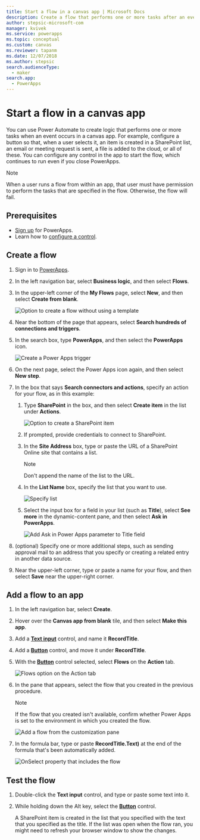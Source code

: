 ```yaml
---
title: Start a flow in a canvas app | Microsoft Docs
description: Create a flow that performs one or more tasks after an event, such as a user selecting a button, occurs in a canvas app.
author: stepsic-microsoft-com
manager: kvivek
ms.service: powerapps
ms.topic: conceptual
ms.custom: canvas
ms.reviewer: tapanm
ms.date: 12/07/2018
ms.author: stepsic
search.audienceType: 
  - maker
search.app: 
  - PowerApps
---
```

# Start a flow in a canvas app

You can use Power Automate to create logic that performs one or more tasks when an event occurs in a canvas app. For example, configure a button so that, when a user selects it, an item is created in a SharePoint list, an email or meeting request is sent, a file is added to the cloud, or all of these. You can configure any control in the app to start the flow, which continues to run even if you close PowerApps.

> [!NOTE]
> When a user runs a flow from within an app, that user must have permission to perform the tasks that are specified in the flow. Otherwise, the flow will fail.

## Prerequisites

- [Sign up](../signup-for-powerapps.md) for PowerApps.
- Learn how to [configure a control](add-configure-controls.md).

## Create a flow

1. Sign in to [PowerApps](https://make.powerapps.com?utm_source=padocs&utm_medium=linkinadoc&utm_campaign=referralsfromdoc).

1. In the left navigation bar, select **Business logic**, and then select **Flows**.

1. In the upper-left corner of the **My Flows** page, select **New**, and then select **Create from blank**.

    ![Option to create a flow without using a template](./media/using-logic-flows/create-from-blank.png)

1. Near the bottom of the page that appears, select **Search hundreds of connections and triggers**.

1. In the search box, type **PowerApps**, and then select the **PowerApps** icon.

    ![Create a Power Apps trigger](./media/using-logic-flows/set-trigger.png)
    
1. On the next page, select the Power Apps icon again, and then select **New step**.

1. In the box that says **Search connectors and actions**, specify an action for your flow, as in this example:

   1. Type **SharePoint** in the box, and then select **Create item** in the list under **Actions**.

       ![Option to create a SharePoint item](./media/using-logic-flows/create-sharepoint-item.png)

   1. If prompted, provide credentials to connect to SharePoint.

   1. In the **Site Address** box, type or paste the URL of a SharePoint Online site that contains a list.

       > [!NOTE]
       > Don't append the name of the list to the URL.

   1. In the **List Name** box, specify the list that you want to use.
   
       ![Specify list](./media/using-logic-flows/list-fields.png)

   1. Select the input box for a field in your list (such as **Title**), select **See more** in the dynamic-content pane, and then select **Ask in PowerApps**. 

       ![Add Ask in Power Apps parameter to Title field](./media/using-logic-flows/ask-in-powerapps.png)

1. (optional) Specify one or more additional steps, such as sending approval mail to an address that you specify or creating a related entry in another data source.

1. Near the upper-left corner, type or paste a name for your flow, and then select **Save** near the upper-right corner.

## Add a flow to an app
1. In the left navigation bar, select **Create**.

1. Hover over the **Canvas app from blank** tile, and then select **Make this app**.

1. Add a **[Text input](controls/control-text-input.md)** control, and name it **RecordTitle**.

1. Add a **[Button](controls/control-button.md)** control, and move it under **RecordTitle**.

1. With the **[Button](controls/control-button.md)** control selected, select **Flows** on the **Action** tab.

    ![Flows option on the Action tab](./media/using-logic-flows/action-tab.png)

1. In the pane that appears, select the flow that you created in the previous procedure.

    > [!NOTE]
   > If the flow that you created isn't available, confirm whether Power Apps is set to the environment in which you created the flow.

    ![Add a flow from the customization pane](./media/using-logic-flows/add-flow-from-pane.png)

1. In the formula bar, type or paste **RecordTitle.Text)** at the end of the formula that's been automatically added.

    ![OnSelect property that includes the flow](./media/using-logic-flows/onselect-with-flow.png)

## Test the flow
1. Double-click the **Text input** control, and type or paste some text into it.

1. While holding down the Alt key, select the **[Button](controls/control-button.md)** control.

    A SharePoint item is created in the list that you specified with the text that you specified as the title. If the list was open when the flow ran, you might need to refresh your browser window to show the changes.
